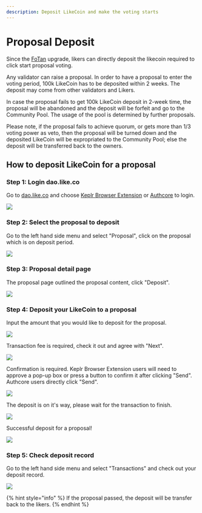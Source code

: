 ```yaml
---
description: Deposit LikeCoin and make the voting starts
---
```


# Proposal Deposit

Since the [FoTan](https://cloudflare-ipfs.com/ipfs/Qmb7AYNsbRJ95dWXCYCkUbpypAVfuxMZwB1D8wFHfwrLyc/) upgrade, likers can directly deposit the likecoin required to click start proposal voting.&#x20;

Any validator can raise a proposal. In order to have a proposal to enter the voting period, 100k LikeCoin has to be deposited within 2 weeks. The deposit may come from other validators and Likers.

In case the proposal fails to get 100k LikeCoin deposit in 2-week time, the proposal will be abandoned and the deposit will be forfeit and go to the Community Pool. The usage of the pool is determined by further proposals.

Please note, if the proposal fails to achieve quorum, or gets more than 1/3 voting power as veto, then the proposal will be turned down and the deposited LikeCoin will be expropriated to the Community Pool; else the deposit will be transferred back to the owners.

How to deposit LikeCoin for a proposal&#x20;
--------------------------------------------

### Step 1: Login dao.like.co

Go to [dao.like.co](https://dao.like.co) and choose [Keplr Browser Extension](../../user-guide/liker-id/register-with-keplr.md) or [Authcore](../../user-guide/liker-id/register.md) to login.

![](<../../.gitbook/assets/direct vote 01.png>)

### &#xD;&#xD;Step 2: Select the proposal to deposit

Go to the left hand side menu and select "Proposal", click on the proposal which is on deposit period.



![](../../.gitbook/assets/proposal-deposit-01.png)

### &#xD;Step 3: Proposal detail page

The proposal page outlined the proposal content, click "Deposit".

![](../../.gitbook/assets/proposal-deposit-02.png)

### Step 4: Deposit your LikeCoin to a proposal

Input the amount that you would like to deposit for the proposal.

![](../../.gitbook/assets/proposal-deposit-03.png)

Transaction fee is required, check it out and agree with "Next".



![](../../.gitbook/assets/proposal-deposit-04.png)

Confirmation is required. Keplr Browser Extension users will need to approve a pop-up box or press a button to confirm it after clicking "Send". Authcore users directly click "Send".



![](../../.gitbook/assets/proposal-deposit-05.png)

The deposit is on it's way, please wait for the transaction to finish.



![](../../.gitbook/assets/proposal-deposit-06.png)

Successful deposit for a proposal!

![](../../.gitbook/assets/proposal-deposit-07.png)

### &#xD;Step 5: Check deposit record

Go to the left hand side menu and select "Transactions" and check out your deposit record.

![](../../.gitbook/assets/proposal-deposit-08.png)

{% hint style="info" %}
If the proposal passed, the deposit will be transfer back to the likers.
{% endhint %}
